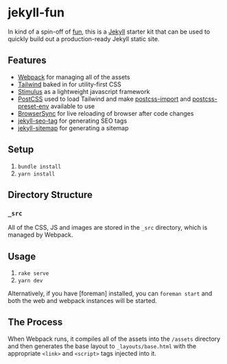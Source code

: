 # jekyll-fun

In kind of a spin-off of [fun](https://github.com/joeybeninghove/fun), this is a
[Jekyll](https://jekyllrb.com/) starter kit that can be used to quickly build
out a production-ready Jekyll static site.

## Features

* [Webpack](https://webpack.js.org/) for managing all of the assets
* [Tailwind](https://tailwindcss.com/) baked in for utility-first CSS
* [Stimulus](https://stimulusjs.org/) as a lightweight javascript framework
* [PostCSS](https://github.com/postcss/postcss) used to load Tailwind and make
    [postcss-import](https://github.com/postcss/postcss-import) and
    [postcss-preset-env](https://github.com/csstools/postcss-preset-env) available
    to use
* [BrowserSync](https://www.browsersync.io/) for live reloading of browser after
    code changes
* [jekyll-seo-tag](https://github.com/jekyll/jekyll-seo-tag) for generating SEO
    tags
* [jekyll-sitemap](https://github.com/jekyll/jekyll-sitemap) for generating a
    sitemap

## Setup

1. `bundle install`
2. `yarn install`

## Directory Structure

### `_src`

All of the CSS, JS and images are stored in the `_src` directory, which is
managed by Webpack.

## Usage

1. `rake serve`
2. `yarn dev`

Alternatively, if you have [foreman] installed, you can `foreman start` and both the web and webpack instances will be started.

## The Process

When Webpack runs, it compiles all of the assets into the `/assets` directory
and then generates the base layout to `_layouts/base.html` with the appropriate
`<link>` and `<script>` tags injected into it.

